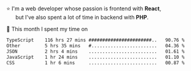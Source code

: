 ⭐ I'm a web developer whose passion is frontend with <b>React</b>,<br/>
&nbsp; &nbsp; &nbsp; but I've also spent a lot of time in backend with <b>PHP</b>.

📅 This month I spent my time on

<!--START_SECTION:waka-->

```txt
TypeScript    116 hrs 27 mins #######################..   90.76 %
Other         5 hrs 35 mins   #........................   04.36 %
JSON          2 hrs 4 mins    .........................   01.61 %
JavaScript    1 hr 24 mins    .........................   01.10 %
CSS           1 hr 6 mins     .........................   00.87 %
```

<!--END_SECTION:waka-->
